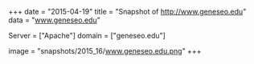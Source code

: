 
+++
date = "2015-04-19"
title = "Snapshot of http://www.geneseo.edu"
data = "www.geneseo.edu"

Server = ["Apache"]
domain = ["geneseo.edu"]

  image = "snapshots/2015_16/www.geneseo.edu.png"
+++
#
